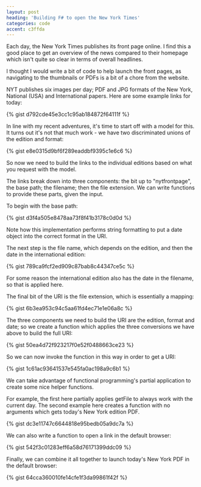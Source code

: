 ```yaml
---
layout: post
heading: 'Building F# to open the New York Times'
categories: code
accent: c3ffda
---
```


Each day, the New York Times publishes its front page online. I find this a good place to get an overview of the news compared to their homepage which isn't quite so clear in terms of overall headlines.

I thought I would write a bit of code to help launch the front pages, as navigating to the thumbnails or PDFs is a bit of a chore from the website.

NYT publishes six images per day; PDF and JPG formats of the New York, National (USA) and International papers. Here are some example links for today:

{% gist d792cde45e3cc1c95ab184872f64111f %}

In line with my recent adventures, it's time to start off with a model for this. It turns out it's not that much work - we have two discriminated unions of the edition and format:

{% gist e8e0315d9bf6f289eaddbf9395c1e6c6 %}

So now we need to build the links to the individual editions based on what you request with the model.

The links break down into three components: the bit up to "nytfrontpage", the base path; the filename; then the file extension. We can write functions to provide these parts, given the input.

To begin with the base path:

{% gist d3f4a505e8478aa73f8f41b3178c0d0d %}

Note how this implementation performs string formatting to put a date object into the correct format in the URI.

The next step is the file name, which depends on the edition, and then the date in the international edition:

{% gist 789ca9fcf2ed909c87bab8c44347ce5c %}

For some reason the international edition also has the date in the filename, so that is applied here.

The final bit of the URI is the file extension, which is essentially a mapping:

{% gist 6b3ea953c94c5aa61fd4ec71e1e06a8c %}

The three components we need to build the URI are the edition, format and date; so we create a function which applies the three conversions we have above to build the full URI:

{% gist 50ea4d72f923217f0e52f0488663ce23 %}

So we can now invoke the function in this way in order to get a URI:

{% gist 1c61ac93641537e545fa0ac198a9c6b1 %}

We can take advantage of functional programming's partial application to create some nice helper functions.

For example, the first here partially applies getFile to always work with the current day. The second example here creates a function with no arguments which gets today's New York edition PDF.

{% gist dc3e11747c6644818e95bedb05a9dc7a %}

We can also write a function to open a link in the default browser:

{% gist 542f3c01283eff6a58d76171399ddc09 %}

Finally, we can combine it all together to launch today's New York PDF in the default browser:

{% gist 64cca360010fe14cfe1f3da99861f42f %}